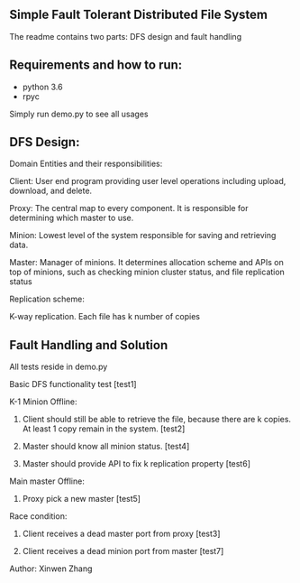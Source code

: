 ## Simple Fault Tolerant Distributed File System 

The readme contains two parts: DFS design and fault handling

## Requirements and how to run:
* python 3.6
* rpyc

Simply run demo.py to see all usages

## DFS Design:

Domain Entities and their responsibilities:

Client: User end program providing user level operations including upload, download, and delete.

Proxy: The central map to every component. It is responsible for determining which master to use.

Minion: Lowest level of the system responsible for saving and retrieving data.

Master: Manager of minions. It determines allocation scheme and APIs on top of minions, such as checking minion
        cluster status, and file replication status

Replication scheme:

K-way replication. Each file has k number of copies


## Fault Handling and Solution
All tests reside in demo.py

Basic DFS functionality test [test1]

K-1 Minion Offline:

1. Client should still be able to retrieve the file, because there are k copies. At least 1 copy remain in the system.
   [test2]
   
2. Master should know all minion status. [test4]

3. Master should provide API to fix k replication property [test6]

Main master Offline:
1. Proxy pick a new master [test5]

Race condition:
1. Client receives a dead master port from proxy [test3]

2. Client receives a dead minion port from master [test7]


Author: Xinwen Zhang